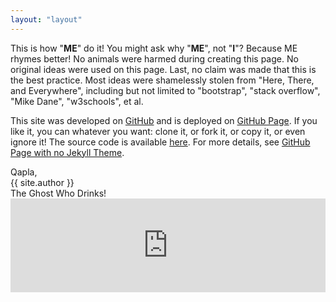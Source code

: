 ```yaml
---
layout: "layout"
---
```


This is how "<b>ME</b>" do it!
You might ask why "<b>ME</b>", not "<b>I</b>"?
Because ME rhymes better!
No animals were harmed during creating this page.
No original ideas were used on this page.
Last, no claim was made that this is the best practice.
Most ideas were shamelessly stolen from "Here, There, and Everywhere",
including but not limited to "bootstrap", "stack overflow", "Mike Dane",
"w3schools", et al.

This site was developed on [GitHub](https://github.com/) 
and is deployed on [GitHub Page](https://pages.github.com/).
If you like it, you can whatever you want: clone it, or fork it, or copy it, or even ignore it!
The source code is available [here](https://github.com/ThisIsHowMeDoIt/doit/tree/master/assets).
For more details, see [GitHub Page with no Jekyll Theme](001.md).

<div class="youtube">
  <div class="youtube yinfo">
    Qapla,<br>{{ site.author }}<br>The Ghost Who Drinks!
  </div>
  <div class="youtube yvideo">
    <iframe src="https://www.youtube.com/embed/jEoM3qan9Gs" width="100%"
    frameborder="0" allowfullscreen></iframe>
  </div>
</div>

